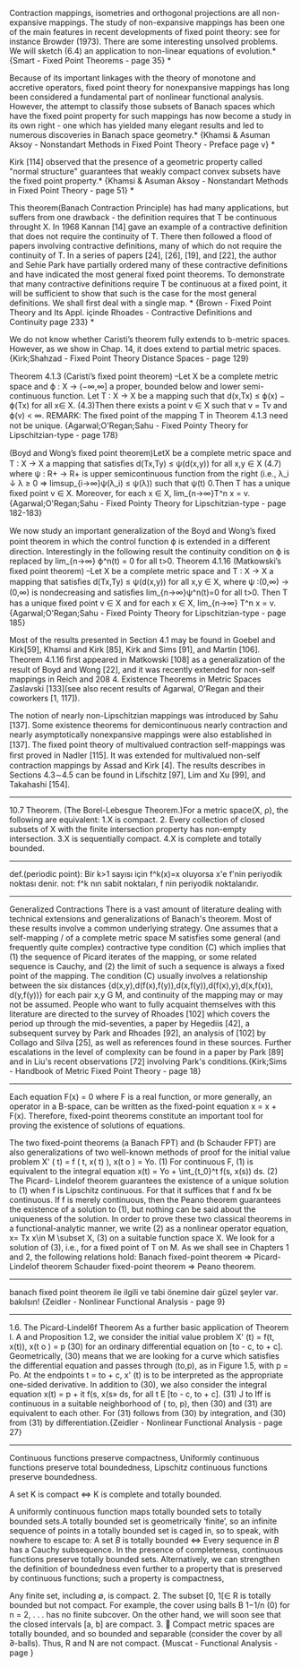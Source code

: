 Contraction mappings, isometries and orthogonal projections are all non-expansive mappings. The study of non-expansive mappings has been one of the main features in recent developments of fixed point theory: see for instance Browder (1973).
There are some interesting unsolved problems. We will sketch (6.4) an application to non-linear equations of evolution.* {Smart - Fixed Point Theorems - page 35} *

Because of its important linkages with the theory of monotone and accretive operators, fixed point theory for nonexpansive mappings has long been considered a fundamental part of nonlinear functional analysis. However, the attempt to classify those subsets of Banach spaces which have the fixed point property for such mappings has now become a study in its own right - one which has yielded many elegant results and led to numerous discoveries in Banach space geometry.* {Khamsi & Asuman Aksoy - Nonstandart Methods in Fixed Point Theory - Preface page v} *

Kirk [114] observed that the presence of a geometric property called "normal structure" guarantees that weakly compact convex subsets have the fixed point property.* {Khamsi & Asuman Aksoy - Nonstandart Methods in Fixed Point Theory - page 51} *

This theorem(Banach Contraction Principle) has had many applications, but suffers from one drawback - the definition requires that T be continuous throught X. In 1968 Kannan [14] gave an example of a contractive definition that does not require the continuity of T. There then followed a flood of papers involving contractive definitions, many of which do not require the continuity of T. In a series of papers [24], [26], [19], and [22], the author and Sehie Park have partially ordered many of these contractive definitions and have indicated the most general fixed point theorems. To demonstrate that many contractive definitions require T be continuous at a fixed point, it will be sufficient to show that such is the case for the most general definitions. We shall first deal with a single map. * {Brown - Fixed Point Theory and Its Appl. içinde Rhoades - Contractive Definitions and Continuity page 233} *

We do not know whether Caristi’s theorem fully extends to b-metric spaces. However, as we show in Chap. 14, it does extend to partial metric spaces. {Kirk;Shahzad - Fixed Point Theory Distance Spaces - page 129}

Theorem 4.1.3 (Caristi’s ﬁxed point theorem) –Let X be a complete metric space and ϕ : X → (−∞,∞] a proper, bounded below and lower semi-continuous function. Let T : X → X be a mapping such that d(x,Tx) ≤ ϕ(x) − ϕ(Tx) for all x∈ X. (4.3)Then there exists a point v ∈ X such that v = Tv and ϕ(v) < ∞. 
REMARK: The ﬁxed point of the mapping T in Theorem 4.1.3 need not be unique. {Agarwal;O'Regan;Sahu - Fixed Pointy Theory  for Lipschitzian-type - page 178}

(Boyd and Wong’s ﬁxed point theorem)LetX be a complete metric space and T : X → X a mapping that satisﬁes d(Tx,Ty) ≤ ψ(d(x,y)) for all x,y ∈ X (4.7) 
where ψ : R+ → R+ is upper semicontinuous function from the right (i.e., λ_i ↓ λ ≥ 0 ⇒ limsup_{i→∞}ψ(λ_i) ≤ ψ(λ)) such that ψ(t) <t for each t>0.Then T has a unique ﬁxed point v ∈ X. Moreover, for each x ∈ X, lim_{n→∞}T^n x = v. {Agarwal;O'Regan;Sahu - Fixed Pointy Theory  for Lipschitzian-type - page 182-183}

We now study an important generalization of the Boyd and Wong’s ﬁxed point theorem in which the control function ϕ is extended in a diﬀerent direction. Interestingly  in the following result the continuity condition on ϕ is replaced by lim_{n→∞} ϕ^n(t) = 0 for all t>0.
Theorem 4.1.16 (Matkowski’s ﬁxed point theorem) –Let X be a complete metric space and T : X → X a mapping that satisﬁes d(Tx,Ty) ≤ ψ(d(x,y)) for all x,y ∈ X,
where ψ :(0,∞) → (0,∞) is nondecreasing and satisﬁes lim_{n→∞}ψ^n(t)=0 for all t>0. Then T has a unique ﬁxed point v ∈ X and for each x ∈ X, lim_{n→∞} T^n x = v. {Agarwal;O'Regan;Sahu - Fixed Pointy Theory  for Lipschitzian-type - page 185}


Most of the results presented in Section 4.1 may be found in Goebel and Kirk[59], Khamsi and Kirk [85], Kirk and Sims [91], and Martin [106]. Theorem 4.1.16 ﬁrst appeared in Matkowski [108] as a generalization of the result of Boyd and Wong [22], and it was recently extended for non-self mappings in Reich and 208 4. Existence Theorems in Metric Spaces Zaslavski [133](see also recent results of Agarwal, O’Regan and their coworkers [1, 117]).

The notion of nearly non-Lipschitzian mappings was introduced by Sahu [137]. Some existence theorems for demicontinuous nearly contraction and nearly asymptotically nonexpansive mappings were also established in [137]. The ﬁxed point theory of multivalued contraction self-mappings was ﬁrst proved in Nadler [115]. It was extended for multivalued non-self contraction mappings by Assad and Kirk [4]. The results describes in Sections 4.3∼4.5 can be found in Lifschitz [97], Lim and Xu [99], and Takahashi [154].

**********************
10.7 Theorem. (The Borel-Lebesgue Theorem.)For a metric space(X, ρ), the following are equivalent:
1.X is compact.
2. Every collection of closed subsets of X with the finite intersection property has non-empty intersection.
3.X is sequentially compact.
4.X is complete and totally bounded.
**********************
def.(periodic point): Bir k>1 sayısı için f^k(x)=x oluyorsa x'e f'nin periyodik noktası denir.
not: f^k nın sabit noktaları, f nin periyodik noktalarıdır.
**********************
Generalized Contractions
There is a vast amount of literature dealing with technical extensions and generalizations of Banach's theorem. Most of these results involve a common underlying strategy. One assumes that a self-mapping / of a complete metric space M  satisfies some general (and frequently quite complex) contractive type condition (C) which implies that (1) the sequence of Picard iterates of the mapping, or some related  sequence is Cauchy, and (2) the limit of such a sequence is always a fixed point of the mapping. The condition (C) usually involves a relationship between the six distances {d(x,y),d(f(x),f(y)),d(x,f(y)),d(f(x),y),d(x,f(x)), d(y,f(y))} for each pair x,y G M, and continuity of the mapping may or may not be assumed. People who want to fully acquaint themselves with this literature are directed to the survey of Rhoades [102] which covers the period up through the mid-seventies, a paper by Hegediis [42], a subsequent survey by Park and Rhoades [92], an analysis of [102] by Collago and Silva [25], as well as references found in these sources. Further escalations in the level of complexity can be found in a paper by Park [89] and in Liu's recent observations [72] involving Park's conditions.{Kirk;Sims - Handbook of Metric Fixed Point Theory - page 18}
**********************
Each equation F(x) = 0 where F is a real function, or more generally, an operator in a B-space, can be written as the fixed-point equation x = x + F(x). Therefore, fixed-point theorems constitute an important tool for proving the existence of solutions of equations.

The two fixed-point theorems (a Banach FPT) and (b Schauder FPT) are also generalizations of two well-known methods of proof for the initial value problem
X' ( t) = f ( t, x( t) ), x(t o ) = Yo.                 (1)
For continuous F, (1) is equivalent to the integral equation
x(t) = Yo + \int_{t_0}^t f(s, x(s)) ds.			(2)
The Picard- Lindelof theorem guarantees the existence of a unique solution to (1) when f is Lipschitz continuous. For that it suffices that f and fx be continuous.
If f is merely continuous, then the Peano theorem guarantees the existence of a solution to (1), but nothing can be said about the uniqueness of the solution.
In order to prove these two classical theorems in a functional-analytic manner, we write (2) as a nonlinear operator equation,
x= Tx
x\in M \subset X,					(3)
on a suitable function space X. We look for a solution of (3), i.e., for a fixed
point of T on M. As we shall see in Chapters 1 and 2, the following relations
hold:
Banach fixed-point theorem => Picard- Lindelof theorem
Schauder fixed-point theorem => Peano theorem.
***********
banach fixed point theorem ile ilgili ve tabi önemine dair güzel şeyler var. bakılsın!
{Zeidler - Nonlinear Functional Analysis - page 9}
**********************
1.6. The Picard-Lindel6f Theorem
As a further basic application of Theorem I. A and Proposition 1.2, we
consider the initial value problem
X' (t) = f(t, x(t)),
x(t o ) = p
(30)
for an ordinary differential equation on [to - c, to + c]. Geometrically, (30)
means that we are looking for a curve which satisfies the differential equation
and passes through (to,p), as in Figure 1.5, with p = Po. At the endpoints t
= to + c, x' (t) is to be interpreted as the appropriate one-sided derivative.
In addition to (30), we also consider the integral equation
x(t) = p + it f(s, x(s» ds, for all t E [to - c, to + c]. (31)
J to
Iff is continuous in a suitable neighborhood of ( to, p), then (30) and (31) are
equivalent to each other. For (31) follows from (30) by integration, and (30)
from (31) by differentiation.{Zeidler - Nonlinear Functional Analysis - page 27}

**********************
Continuous functions preserve compactness,
Uniformly continuous functions preserve total boundedness,
Lipschitz continuous functions preserve boundedness.

A set K is compact <=>  K is complete and totally bounded.

A uniformly continuous function maps totally bounded sets to totally bounded sets.A totally bounded set is geometrically ‘finite’, so an infinite sequence of points in a totally bounded set is caged in, so to speak, with nowhere to escape to:
A set $B$ is totally bounded $\iff$ Every sequence in $B$ has a Cauchy subsequence.
In the presence of completeness, continuous functions preserve totally bounded sets.
Alternatively, we can strengthen the definition of boundedness even further to a
property that is preserved by continuous functions; such a property is compactness,

Any finite set, including ∅, is compact.
2. The subset [0, 1[∈ R is totally bounded but not compact. For example, the cover
using balls B 1−1/n (0) for n = 2, . . . has no finite subcover. On the other hand,
we will soon see that the closed intervals [a, b] are compact.
3.  Compact metric spaces are totally bounded, and so bounded and separable
(consider the cover by all ∂-balls). Thus, R and N are not compact.  {Muscat - Functional Analysis - page }